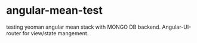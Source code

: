 angular-mean-test
=================

testing yeoman angular mean stack with MONGO DB backend.  Angular-UI-router for view/state mangement.
